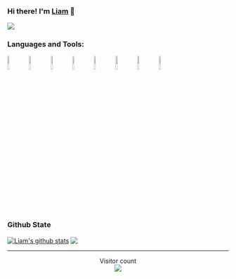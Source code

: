 ### Hi there! I'm [Liam](https://tunglee.ink/) 👋
<img src="https://cdn.jsdelivr.net/gh/realLiamTurner/Image-Hosting-Service/realLiamTurner/README/20200813164152.png" />



### Languages and Tools:

<p>  
  <!-- Your languages and tools. Be careful with the alignment. 
  You can use this sites to get logos: https://www.vectorlogo.zone or https://simpleicons.org/
  -->
  <code><img width="9%" src="https://www.vectorlogo.zone/logos/java/java-ar21.svg"></code>
  <code><img width="9%" src="https://www.vectorlogo.zone/logos/android/android-ar21.svg"></code>
  <code><img width="9%" src="https://www.vectorlogo.zone/logos/flutterio/flutterio-ar21.svg"></code>
  <code><img width="9%" src="https://www.vectorlogo.zone/logos/dartlang/dartlang-ar21.svg"></code>
  <code><img width="9%" src="https://www.vectorlogo.zone/logos/gradle/gradle-ar21.svg"></code>  
  <code><img width="9%" src="https://www.vectorlogo.zone/logos/json/json-ar21.svg"></code>
  <code><img width="9%" src="https://www.vectorlogo.zone/logos/git-scm/git-scm-ar21.svg"></code>
  <code><img width="9%" src="https://www.vectorlogo.zone/logos/github/github-ar21.svg"></code>
</p>

### Github State

<a href="https://github.com/realLiamTurner/github-readme-stats">
  <img align="center" src="https://github-readme-stats-iy98stbo5.vercel.app/api?username=realLiamturner&show_icons=true&include_all_commits=true" alt="Liam's github stats" /></a>
<a href="https://github.com/realLiamTurner/github-readme-stats">
  <img align="center" src="https://github-readme-stats-iy98stbo5.vercel.app/api/top-langs/?username=realLiamturner&layout=compact" /></a>

------

<p align="center"> 
  Visitor count<br>
  <img src="https://profile-counter.glitch.me/realLiamturner/count.svg" />
</p>
<!--
**realLiamTurner/realLiamturner** is a ✨ _special_ ✨ repository because its `README.md` (this file) appears on your GitHub profile.

Here are some ideas to get you started:

- 🔭 I’m currently working on ...
- 🌱 I’m currently learning ...
- 👯 I’m looking to collaborate on ...
- 🤔 I’m looking for help with ...
- 💬 Ask me about ...
- 📫 How to reach me: ...
- 😄 Pronouns: ...
- ⚡ Fun fact: ...
-->

